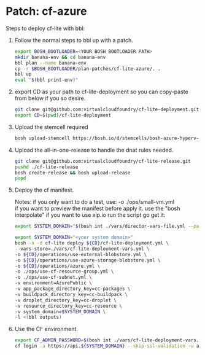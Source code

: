 # Patch: cf-azure

Steps to deploy cf-lite with bbl:

1. Follow the normal steps to bbl up with a patch.

    ```bash
    export BOSH_BOOTLOADER=<YOUR BOSH BOOTLOADER PATH>
    mkdir banana-env && cd banana-env
    bbl plan --name banana-env
    cp -r $BOSH_BOOTLOADER/plan-patches/cf-lite-azure/. .
    bbl up
    eval "$(bbl print-env)"
    ```

2. export CD as your path to cf-lite-deployment so you can copy-paste from below if you so desire.

    ```bash
    git clone git@github.com:virtualcloudfoundry/cf-lite-deployment.git
    export CD=$(pwd)/cf-lite-deployment
    ```

3. Upload the stemcell required

    ```bash
    bosh upload-stemcell https://bosh.io/d/stemcells/bosh-azure-hyperv-ubuntu-xenial-go_agent?v=97.17
    ```

4. Upload the all-in-one-release to handle the dnat rules needed.

    ```bash
    git clone git@github.com:virtualcloudfoundry/cf-lite-release.git
    pushd ./cf-lite-release
    bosh create-release && bosh upload-release
    popd
    ```

5. Deploy the cf manifest.

    Notes: if you only want to do a test, use:
          -o ./ops/small-vm.yml \
        if you want to preview the manifest before apply it. use the "bosh interpolate"
        if you want to use xip.io run the script go get it:

    ```bash
    export SYSTEM_DOMAIN="$(bosh int ./vars/director-vars-file.yml --path /cf_balancer_pub_ip).xip.io"
    ```

    ```bash
    export SYSTEM_DOMAIN="<your system domain>"
    bosh -n -d cf-lite deploy ${CD}/cf-lite-deployment.yml \
    --vars-store=./vars/cf-lite-deployment-vars.yml \
    -o ${CD}/operations/use-external-blobstore.yml \
    -o ${CD}/operations/use-azure-storage-blobstore.yml \
    -o ${CD}/operations/azure.yml \
    -o ./ops/use-cf-resource-group.yml \
    -o ./ops/use-cf-subnet.yml \
    -v environment=AzurePublic \
    -v app_package_directory_key=cc-packages \
    -v buildpack_directory_key=cc-buildpack \
    -v droplet_directory_key=cc-droplet \
    -v resource_directory_key=cc-resource \
    -v system_domain=$SYSTEM_DOMAIN \
    -l <(bbl outputs)
    ```

6. Use the CF environment.

    ```bash
    export CF_ADMIN_PASSWORD=$(bosh int ./vars/cf-lite-deployment-vars.yml --path /cf_admin_password)
    cf login -a https://api.${SYSTEM_DOMAIN} --skip-ssl-validation -u admin -p $CF_ADMIN_PASSWORD
    ```